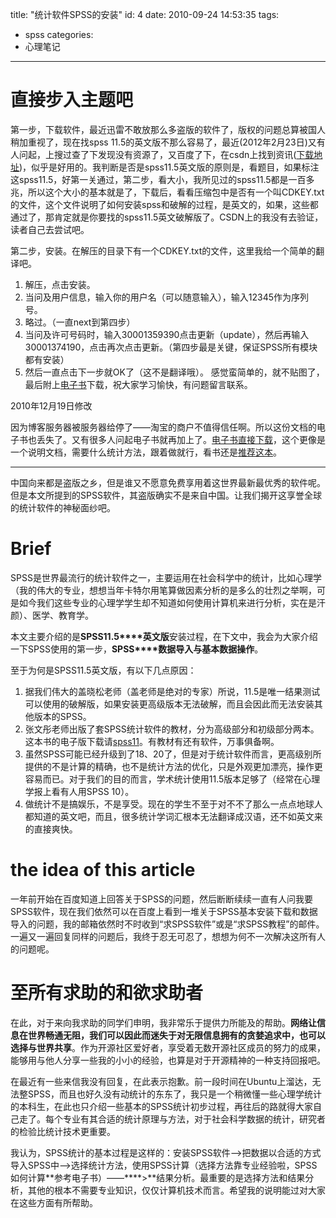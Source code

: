 title: "统计软件SPSS的安装"
id: 4
date: 2010-09-24 14:53:35
tags: 
- spss
categories: 
- 心理笔记
---

# 直接步入主题吧

第一步，下载软件，最近迅雷不敢放那么多盗版的软件了，版权的问题总算被国人稍加重视了，现在找spss 11.5的英文版不那么容易了，最近(2012年2月23日)又有人问起，上搜过查了下发现没有资源了，又百度了下，在csdn上找到资讯([下载地址](http://download.csdn.net/download/qq52111/1358807 "spss下载地址"))，似乎是好用的。我判断是否是spss11.5英文版的原则是，看题目，如果标注这spss11.5，好第一关通过，第二步，看大小，我所见过的spss11.5都是一百多兆，所以这个大小的基本就是了，下载后，看看压缩包中是否有一个叫CDKEY.txt的文件，这个文件说明了如何安装spss和破解的过程，是英文的，如果，这些都通过了，那肯定就是你要找的spss11.5英文破解版了。CSDN上的我没有去验证，读者自己去尝试吧。

第二步，安装。在解压的目录下有一个CDKEY.txt的文件，这里我给一个简单的翻译吧。

1.  解压，点击安装。
2.  当问及用户信息，输入你的用户名（可以随意输入），输入12345作为序列号。
3.  略过。（一直next到第四步）
4.  当问及许可号码时，输入30001359390点击更新（update），然后再输入30001374190，点击再次点击更新。（第四步最是关键，保证SPSS所有模块都有安装）
5.  然后一直点击下一步就OK了（这不是翻译哦）。
感觉蛮简单的，就不贴图了，最后附上[电子书](/assets/files/spss11.zip)下载，祝大家学习愉快，有问题留言联系。

2010年12月19日修改

因为博客服务器被服务器给停了——淘宝的商户不值得信任啊。所以这份文档的电子书也丢失了。又有很多人问起电子书就再加上了。[电子书直接下载](/assets/files/spss11.zip)，这个更像是一个说明文档，需要什么统计方法，跟着做就行，看书还是[推荐这本](http://book.douban.com/subject/1577600/)。

--------------------------------------------------------------------------------------------------

中国向来都是盗版之乡，但是谁又不愿意免费享用着这世界最新最优秀的软件呢。但是本文所提到的SPSS软件，其盗版确实不是来自中国。让我们揭开这享誉全球的统计软件的神秘面纱吧。

# Brief

SPSS是世界最流行的统计软件之一，主要运用在社会科学中的统计，比如心理学（我的伟大的专业，想想当年卡特尔用笔算做因素分析的是多么的壮烈之举啊，可是如今我们这些专业的心理学学生却不知道如何使用计算机来进行分析，实在是汗颜）、医学、教育学。

本文主要介绍的是**SPSS11.5****英文版**安装过程，在下文中，我会为大家介绍一下SPSS使用的第一步，**SPSS****数据导入与基本数据操作**。

至于为何是SPSS11.5英文版，有以下几点原因：

1.  据我们伟大的盖晓松老师（盖老师是绝对的专家）所说，11.5是唯一结果测试可以使用的破解版，如果安装更高级版本无法破解，而且会因此而无法安装其他版本的SPSS。
2.  张文彤老师出版了套SPSS统计软件的教材，分为高级部分和初级部分两本。这本书的电子版下载请[spss11](/assets/files/spss11.zip)。有教材有还有软件，万事俱备啊。
3.  虽然SPSS可能已经升级到了18、20了，但是对于统计软件而言，更高级别所提供的不是计算的精确，也不是统计方法的优化，只是外观更加漂亮，操作更容易而已。对于我们的目的而言，学术统计使用11.5版本足够了（经常在心理学报上看有人用SPSS 10）。
4.  做统计不是搞娱乐，不是享受。现在的学生不至于对不不了那么一点点地球人都知道的英文吧，而且，很多统计学词汇根本无法翻译成汉语，还不如英文来的直接爽快。

# the idea of this article

一年前开始在百度知道上回答关于SPSS的问题，然后断断续续一直有人问我要SPSS软件，现在我们依然可以在百度上看到一堆关于SPSS基本安装下载和数据导入的问题，我的邮箱依然时不时收到“求SPSS软件”或是“求SPSS教程”的邮件。一遍又一遍回复同样的问题后，我终于忍无可忍了，想想为何不一次解决这所有人的问题呢。

# 至所有求助的和欲求助者

在此，对于来向我求助的同学们申明，我非常乐于提供力所能及的帮助。**网络让信息在世界畅通无阻，我们可以因此而迷失于对无限信息拥有的贪婪追求中，也可以选择与世界共享**。作为开源社区爱好者，享受着无数开源社区成员的努力的成果，能够用与他人分享一些我的小小的经验，也算是对于开源精神的一种支持回报吧。

在最近有一些来信我没有回复，在此表示抱歉。前一段时间在Ubuntu上溜达，无法整SPSS，而且也好久没有动统计的东东了，我只是一个稍微懂一些心理学统计的本科生，在此也只介绍一些基本的SPSS统计初步过程，再往后的路就得大家自己走了。每个专业有其合适的统计原理与方法，对于社会科学数据的统计，研究者的检验比统计技术更重要。

我认为，SPSS统计的基本过程是这样的：安装SPSS软件——&gt;把数据以合适的方式导入SPSS中——&gt;选择统计方法，使用SPSS计算（选择方法靠专业经验啦，SPSS如何计算**参考电子书）——****&gt;**结果分析。最重要的是选择方法和结果分析，其他的根本不需要专业知识，仅仅计算机技术而言。希望我的说明能过对大家在这些方面有所帮助。
